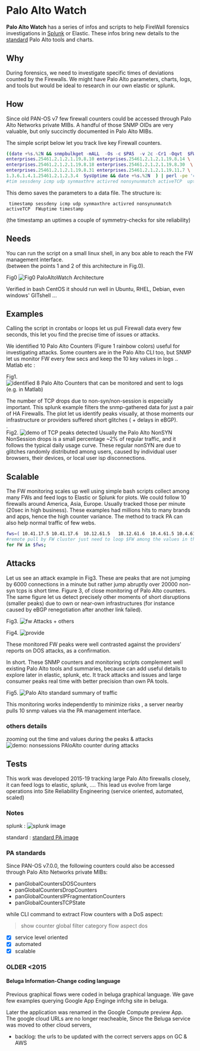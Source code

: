 # Palo Alto Watch

 
**Palo Alto Watch** has a series of infos and scripts to help FireWall forensics investigations in [Splunk] or Elastic.
These infos bring new details to  the [standard] Palo Alto tools and charts.

## Why 

During forensics, we need to investigate specific times of deviations counted by the Firewalls.
We might have Palo Alto parameters, charts, logs, and tools but would be ideal to research in our own elastic or splunk.

## How

Since old PAN-OS v7 few firewall counters could be accessed through Palo Alto Networks private MIBs.
A handful of those SNMP OIDs are very valuable, but only succinctly documented in Palo Alto MIBs.

The simple script below let you track live key Firewall counters. 
```bash
((date +%s.%2N && snmpbulkget -mALL  -Os -c $PAS  -v 2c -Cr1 -Oqvt  $FW \
enterprises.25461.2.1.2.1.19.8.10 enterprises.25461.2.1.2.1.19.8.14 \ 
enterprises.25461.2.1.2.1.19.8.18 enterprises.25461.2.1.2.1.19.8.30  \
enterprises.25461.2.1.2.1.19.8.31 enterprises.25461.2.1.2.1.19.11.7 \
1.3.6.1.4.1.25461.2.1.2.3.4  SysUptime && date +%s.%2N  ) | perl -pe 'chop; s/$/ /g' && echo ) >> $bas/pa-$FW.txt
#tim sessdeny icmp udp synmaxthre activred nonsynunmatch activeTCP  upti time
```
This demo saves the parameters to a data file. The structure is:  

     timestamp sessdeny icmp udp synmaxthre activred nonsynunmatch activeTCP  FWuptime timestamp
     
(the timestamp an uptimes a couple of symmetry-checks for site reliability)

## Needs

You can run the script on a small linux shell, in any box able to reach the FW management interface.  
(between the points 1 and 2 of this architecture in Fig.0).

Fig0 ![Fig0 PaloAltoWatch Architecture](PaloAltoWatch.PNG)

Verified in bash CentOS  it should run well in Ubuntu, RHEL, Debian, even windows' GITshell ...

## Examples

Calling the script in crontabs or loops let us pull Firewall data every few  seconds, this let you find the precise time of issues or attacks.

We identified 10 Palo Alto Counters (Figure 1 rainbow colors) useful for investigating attacks. Some counters are in the Palo Alto CLI too, but SNMP let us monitor FW every few secs and keep the 10 key values in logs .. Matlab etc :
 
Fig1. ![identified 8 Palo Alto Counters that can be monitored and sent to logs (e.g. in Matlab)](doc/18n-counters2.PNG)

The number of TCP drops due to non-syn/non-session is especially important. This splunk example filters the snmp-gathered data for just a pair of HA Firewalls. The plot let us identify peaks visually, at those moments our infrastructure or providers suffered short glitches ( + delays in  eBGP).  
.  
Fig2.  ![demo of TCP peaks detected](doc/1113-fw.png)
Usually the Palo Alto NonSYN NonSession drops is a small percentage ~2% of regular traffic, and it follows the typical daily usage curve. These regular nonSYN are due to glitches randomly distributed among users, caused by individual user browsers, their devices, or local user isp disconnections. 

 
## Scalable
 
The FW monitoring scales up well using simple bash scripts collect among many FWs and feed logs to Elastic or Splunk for plots. We could follow 10 firewalls around America, Asia, Europe. Usually tracked those per minute (20sec in high business). These examples had millions hits to many brands and apps, hence the high counter variance. The method to track PA can also help normal traffic of few webs.
```bash
fws=( 10.41.17.5 10.41.17.6  10.12.61.5   10.12.61.6  10.4.61.5 10.4.61.6 10.6.61.5  10.6.61.6 pwallx-1.domain  pwallx-2.domain   )
#remote pull by FW cluster just need to loop $FW among the values in the $fws list
for FW in $fws;
```
## Attacks
Let us see an attack example in Fig3. These are peaks that are not jumping by 6000 connections in a minute but rather jump abruptly over 20000 non-syn tcps is short time. Figure 3, of close monitoring of Palo Alto counters. The same figure let us detect precisely other moments of short disruptions (smaller peaks) due to own or near-own infrastructures (for instance caused by eBGP renegotiation after another link failed).
 
Fig3. ![fw Attacks + others ](doc/26s-fw.png)

Fig4. ![provide](doc/ISP-dos-alerts.png) 

These monitored FW peaks were well contrasted against the providers’ reports on DOS attacks, as a confirmation.
   
In short. These SNMP counters and monitoring scripts complement well existing Palo Alto tools and summaries, because can add useful details to explore later in elastic, splunk, etc. It track attacks and issues and large consumer peaks real time with better precision than own PA tools.
  

Fig5.  ![Palo Alto standard summary of traffic](doc/pa-standard.png)


This monitoring works independently to minimize risks , a server nearby pulls 10 snmp values via the PA management interface.


### others details

zooming out the time and values during the peaks & attacks
![demo: nonsessions PAloAlto counter during attacks](doc/nonsess-sep17-12hrs.png) 

 
## Tests
This work was developed 2015-19 tracking large Palo Alto firewalls closely, it can feed logs to elastic, splunk, …. 
This lead us evolve from large operations into Site Reliability Engineering (service oriented, automated, scaled)

### Notes

 

splunk
: ![splunk image](doc/1113-fw.png)

standard
: [standard PA image](doc/pa-standard.png)


[splunk]: #notes "image below"

[standard]: #notes "image below"  

 


### PA standards

Since PAN-OS v7.0.0, the following counters could also be accessed through Palo Alto Networks private MIBs:
 
- panGlobalCountersDOSCounters
- panGlobalCountersDropCounters
- panGlobalCountersIPFragmentationCounters
- panGlobalCountersTCPState
 
while  CLI command to extract Flow counters with a DoS aspect:
> show counter global filter category flow aspect dos


- [x] service level oriented
- [x] automated
- [x] scalable

### OLDER <2015

#### Beluga Information-Change coding language  
 
Previous graphical flows were coded in beluga graphical language. 
We gave few examples querying Google App Enginge infchg site in beluga. 

Later the application was renamed in the Google Compute preview App. 
The google cloud URLs  are no longer reacheable, Since the Beluga service was moved to other cloud servers, 

  - backlog:  the urls to be updated with the correct servers apps on GC & AWS

